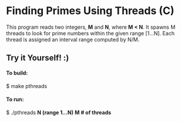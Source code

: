 # Finding Primes Using Threads (C)

This program reads two integers, **M** and **N**, where **M < N**. It spawns M threads to look for prime numbers within the given range [1...N]. Each thread is assigned an interval range computed by N/M.

## Try it Yourself! :)

#### To build:
	
$ make pthreads

#### To run:

$ ./pthreads **N (range 1...N)** **M # of threads**